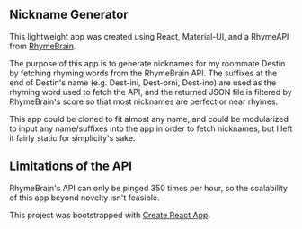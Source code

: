 ## Nickname Generator

This lightweight app was created using React, Material-UI, and a RhymeAPI from [RhymeBrain](http://rhymebrain.com/api.html).

The purpose of this app is to generate nicknames for my roommate Destin by fetching rhyming words from the RhymeBrain API. The suffixes at the end of Destin's name (e.g. Dest-ini, Dest-orni, Dest-ino) are used as the rhyming word used to fetch the API, and the returned JSON file is filtered by RhymeBrain's score so that most nicknames are perfect or near rhymes.

This app could be cloned to fit almost any name, and could be modularized to input any name/suffixes into the app in order to fetch nicknames, but I left it fairly static for simplicity's sake.

## Limitations of the API

RhymeBrain's API can only be pinged 350 times per hour, so the scalability of this app beyond novelty isn't feasible.

This project was bootstrapped with [Create React App](https://github.com/facebook/create-react-app).
